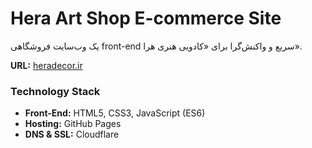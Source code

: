 # Hera Art Shop E-commerce Site

یک وب‌سایت فروشگاهی front-end سریع و واکنش‌گرا برای «کادویی هنری هرا».

**URL:** [heradecor.ir](https://heradecor.ir)

### Technology Stack

- **Front-End:** HTML5, CSS3, JavaScript (ES6)
- **Hosting:** GitHub Pages
- **DNS & SSL:** Cloudflare
